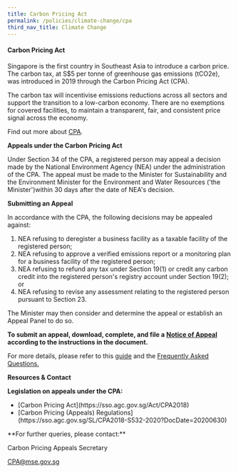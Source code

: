 ```yaml
---  
title: Carbon Pricing Act
permalink: /policies/climate-change/cpa
third_nav_title: Climate Change
---  
```


#### Carbon Pricing Act

Singapore is the first country in Southeast Asia to introduce a carbon price. The carbon tax, at S$5 per tonne of greenhouse gas emissions (tCO2e), was introduced in 2019 through the Carbon Pricing Act (CPA).

The carbon tax will incentivise emissions reductions across all sectors and support the transition to a low-carbon economy. There are no exemptions for covered facilities, to maintain a transparent, fair, and consistent price signal across the economy.

Find out more about [CPA](https://www.nea.gov.sg/our-services/climate-change-energy-efficiency/climate-change/carbon-tax).

**Appeals under the Carbon Pricing Act**

Under Section 34 of the CPA, a registered person may appeal a decision made by the National Environment Agency (NEA) under the administration of the CPA. The appeal must be made to the Minister for Sustainability and the Environment Minister for the Environment and Water Resources ('the Minister')within 30 days after the date of NEA's decision.

**Submitting an Appeal**

In accordance with the CPA, the following decisions may be appealed against:

1. NEA refusing to deregister a business facility as a taxable facility of the registered person;
2. NEA refusing to approve a verified emissions report or a monitoring plan for a business facility of the registered person;
3. NEA refusing to refund any tax under Section 19(1) or credit any carbon credit into the registered person's registry account under Section 19(2); or
4. NEA refusing to revise any assessment relating to the registered person pursuant to Section 23.

The Minister may then consider and determine the appeal or establish an Appeal Panel to do so.

**To submit an appeal, download, complete, and file a**  [**Notice of Appeal**](/resources/CPA-NOA-template-updated-per-email-2021-01-05.pdf)  **according to the instructions in the document.**

For more details, please refer to this [guide](/resources/Guide-on-how-to-appeal-under-the-Carbon-Pricing-Act-updated-per-email-2021-01-05.pdf) and the [Frequently Asked Questions.](https://www.mse.gov.sg/resources/FAQs-on-How-to-Appeal-Under-the-Carbon-Pricing-Act-(110820).pdf)

**Resources &amp; Contact**

**Legislation on appeals under the CPA:**
<ul>
  <li>[Carbon Pricing Act](https://sso.agc.gov.sg/Act/CPA2018)</li>
  <li>[Carbon Pricing (Appeals) Regulations](https://sso.agc.gov.sg/SL/CPA2018-S532-2020?DocDate=20200630)</li>
</ul>
**For further queries, please contact:**

Carbon Pricing Appeals Secretary

[CPA@mse.gov.sg](mailto:CPA@mse.gov.sg)
